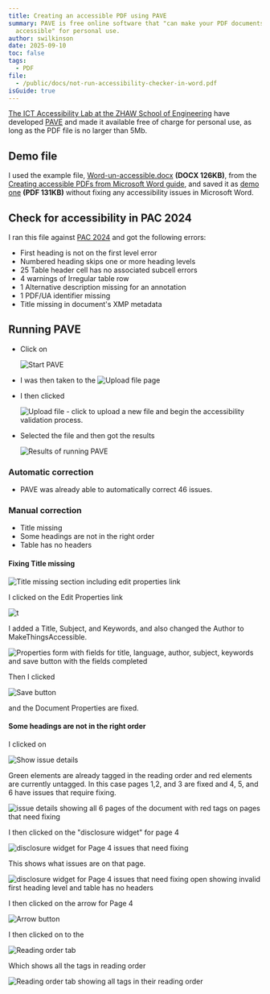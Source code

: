 ```yaml
---
title: Creating an accessible PDF using PAVE
summary: PAVE is free online software that "can make your PDF documents
  accessible" for personal use.
author: swilkinson
date: 2025-09-10
toc: false
tags:
  - PDF
file:
  - /public/docs/not-run-accessibility-checker-in-word.pdf
isGuide: true
---
```

[The ICT Accessibility Lab at the ZHAW School of Engineering](http://accessibility.zhaw.ch/) have developed [PAVE](https://pave-pdf.org/) and made it available free of charge for personal use, as long as the PDF file is no larger than 5Mb.

## Demo file

I used the example file, [Word-un-accessible.docx](/docs/word-un-accessible.docx) **(DOCX 126KB)**, from the [Creating accessible PDFs from Microsoft Word guide](/guides/creating-accessible-pdfs-from-microsoft-word/), and saved it as [demo one](/docs/not-run-accessibility-checker-in-Word.pdf) **(PDF 131KB)** without fixing any accessibility issues in Microsoft Word.

## Check for accessibility in PAC 2024

I ran this file against [PAC 2024](https://pac.pdf-accessibility.org/en) and got the following errors:

* First heading is not on the first level error
* Numbered heading skips one or more heading levels
* 25 Table header cell has no associated subcell errors
* 4 warnings of Irregular table row
* 1 Alternative description missing for an annotation
* 1 PDF/UA identifier missing
* Title missing in document's XMP metadata

## Running PAVE

* Click on 

  ![Start PAVE](src/guideImg/1.start.png)
* I was then taken to the 
  ![Upload file page](src/guideImg/2.upload-file-1.png)
* I then clicked 

  ![Upload file - click to upload a new file and begin the accessibility validation process.](src/guideImg/3.upload-file-2.png)
* Selected the file and then got the results

  ![Results of running PAVE](src/guideImg/4.results.png)

### Automatic correction

* PAVE was already able to automatically correct 46 issues.

### Manual correction

* Title missing
* Some headings are not in the right order
* Table has no headers

#### Fixing Title missing

![Title missing section including edit properties link](src/guideImg/5.fix-title.png)

I clicked on the Edit Properties link

![t](src/guideImg/6.title-properties.png)

I added a Title, Subject, and Keywords, and also changed the Author to MakeThingsAccessible.

![Properties form with fields for title, language, author, subject, keywords and save button with the fields completed](src/guideImg/7.title-properties-fixed.png)

Then I clicked 

![Save button](src/guideImg/8.title-properties-fixed-save-button.png)

and the Document Properties are fixed.

#### Some headings are not in the right order

I clicked on 

![Show issue details](src/guideImg/9.show-issue-details.png)

Green elements are already tagged in the reading order and red elements are currently untagged. In this case pages 1,2, and 3 are fixed and 4, 5, and 6 have issues that require fixing.

![issue details showing all 6 pages of the document with red tags on pages that need fixing](src/guideImg/10.issue-details.png)

I then clicked on the "disclosure widget" for page 4

![disclosure widget for Page 4 issues that need fixing](src/guideImg/10-1.issue-details-disclosure-widget.png)

This shows what issues are on that page.

![disclosure widget for Page 4 issues that need fixing open showing invalid first heading level and table has no headers](src/guideImg/10-2.issue-details-disclosure-widget-open.png)





I then clicked on the arrow for Page 4

![Arrow button](src/guideImg/11.issue-details-arrow.png)

I then clicked on to the 

![Reading order tab](src/guideImg/12.issue-details-reading-order.png)

Which shows all the tags in reading order

![Reading order tab showing all tags in their reading order](src/guideImg/13.issue-details-reading-order-tab.png)
